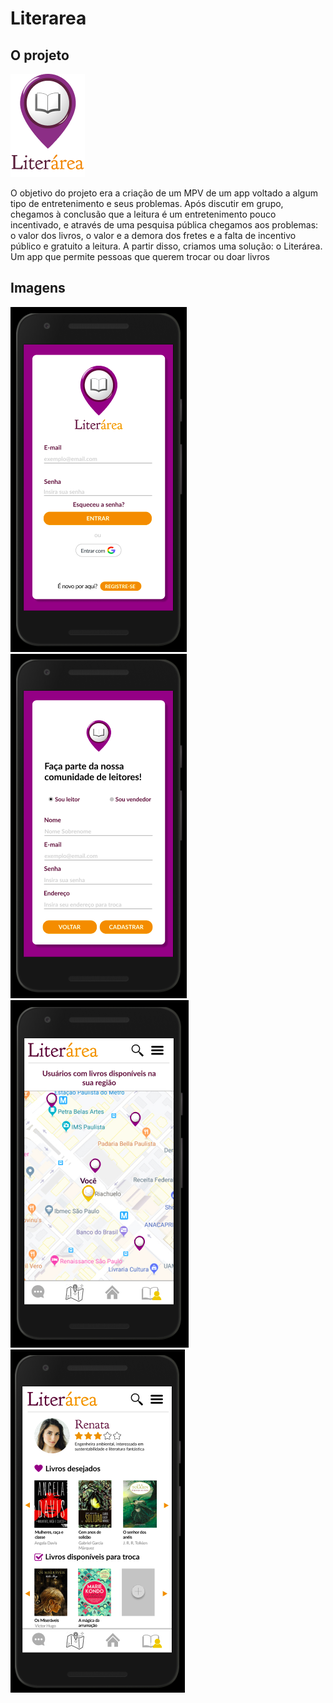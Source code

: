 # Literarea

## O projeto

![](images/Logo.png)

O objetivo do projeto era a criação de um MPV de um app voltado a algum tipo de entretenimento e seus problemas. Após discutir em grupo, chegamos à conclusão que a leitura é um entretenimento pouco incentivado, e através de uma pesquisa pública chegamos aos problemas: o valor dos livros, o valor e a demora dos fretes e a falta de incentivo público e gratuito a leitura.
A partir disso, criamos uma solução: o Literárea. Um app que permite pessoas que querem trocar ou doar livros

## Imagens

![Tela de login](images/prototipo1.png)
![Tela de registro](images/prototipo2.png)
![Geolocalização](images/prototipo3.png)
![Perfil do usuário](images/prototipo4.png)
